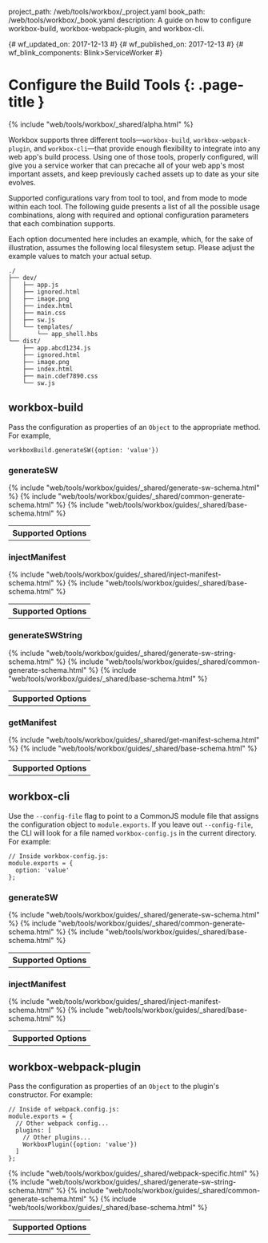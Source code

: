 project_path: /web/tools/workbox/_project.yaml
book_path: /web/tools/workbox/_book.yaml
description: A guide on how to configure workbox-build, workbox-webpack-plugin, and workbox-cli.

{# wf_updated_on: 2017-12-13 #}
{# wf_published_on: 2017-12-13 #}
{# wf_blink_components: Blink>ServiceWorker #}

# Configure the Build Tools {: .page-title }

{% include "web/tools/workbox/_shared/alpha.html" %}

Workbox supports three different tools—`workbox-build`, `workbox-webpack-plugin`, and
`workbox-cli`—that provide enough flexibility to integrate into any web app's build process. Using
one of those tools, properly configured, will give you a service worker that can precache all of
your web app's most important assets, and keep previously cached assets up to date as your site
evolves.

Supported configurations vary from tool to tool, and from mode to mode within each tool. The
following guide presents a list of all the possible usage combinations, along with required and
optional configuration parameters that each combination supports.

Each option documented here includes an example, which, for the sake of illustration, assumes the
following local filesystem setup. Please adjust the example values to match your actual setup.

    ./
    ├── dev/
    │   ├── app.js
    │   ├── ignored.html
    │   ├── image.png
    │   ├── index.html
    │   ├── main.css
    │   ├── sw.js
    │   └── templates/
    │       └── app_shell.hbs
    └── dist/
        ├── app.abcd1234.js
        ├── ignored.html
        ├── image.png
        ├── index.html
        ├── main.cdef7890.css
        └── sw.js

## workbox-build

Pass the configuration as properties of an `Object` to the appropriate method. For example,

    workboxBuild.generateSW({option: 'value'})

### generateSW

<table class="responsive">
  <tbody>
    <tr>
      <th colspan="2">Supported Options</th>
    </tr>
{% include "web/tools/workbox/guides/_shared/generate-sw-schema.html" %}
{% include "web/tools/workbox/guides/_shared/common-generate-schema.html" %}
{% include "web/tools/workbox/guides/_shared/base-schema.html" %}
  </tbody>
</table>

### injectManifest

<table class="responsive">
 <tbody>
   <tr>
     <th colspan="2">Supported Options</th>
   </tr>
{% include "web/tools/workbox/guides/_shared/inject-manifest-schema.html" %}
{% include "web/tools/workbox/guides/_shared/base-schema.html" %}
 </tbody>
</table>

### generateSWString

<table class="responsive">
  <tbody>
    <tr>
      <th colspan="2">Supported Options</th>
    </tr>
{% include "web/tools/workbox/guides/_shared/generate-sw-string-schema.html" %}
{% include "web/tools/workbox/guides/_shared/common-generate-schema.html" %}
{% include "web/tools/workbox/guides/_shared/base-schema.html" %}
  </tbody>
</table>

### getManifest

<table class="responsive">
  <tbody>
    <tr>
      <th colspan="2">Supported Options</th>
    </tr>
{% include "web/tools/workbox/guides/_shared/get-manifest-schema.html" %}
{% include "web/tools/workbox/guides/_shared/base-schema.html" %}
  </tbody>
</table>

## workbox-cli

Use the `--config-file` flag to point to a CommonJS module file that assigns the configuration
object to `module.exports`. If you leave out `--config-file`, the CLI will look for a file named
`workbox-config.js` in the current directory. For example:

    // Inside workbox-config.js:
    module.exports = {
      option: 'value'
    };

### generateSW

<table class="responsive">
  <tbody>
    <tr>
      <th colspan="2">Supported Options</th>
    </tr>
{% include "web/tools/workbox/guides/_shared/generate-sw-schema.html" %}
{% include "web/tools/workbox/guides/_shared/common-generate-schema.html" %}
{% include "web/tools/workbox/guides/_shared/base-schema.html" %}
  </tbody>
</table>

### injectManifest

<table class="responsive">
 <tbody>
   <tr>
     <th colspan="2">Supported Options</th>
   </tr>
{% include "web/tools/workbox/guides/_shared/inject-manifest-schema.html" %}
{% include "web/tools/workbox/guides/_shared/base-schema.html" %}
 </tbody>
</table>

## workbox-webpack-plugin

Pass the configuration as properties of an `Object` to the plugin's constructor. For example:

    // Inside of webpack.config.js:
    module.exports = {
      // Other webpack config...
      plugins: [
        // Other plugins...
        WorkboxPlugin({option: 'value'})
      ]
    };

<table class="responsive">
  <tbody>
    <tr>
      <th colspan="2">Supported Options</th>
    </tr>
{% include "web/tools/workbox/guides/_shared/webpack-specific.html" %}
{% include "web/tools/workbox/guides/_shared/generate-sw-string-schema.html" %}
{% include "web/tools/workbox/guides/_shared/common-generate-schema.html" %}
{% include "web/tools/workbox/guides/_shared/base-schema.html" %}
  </tbody>
</table>

